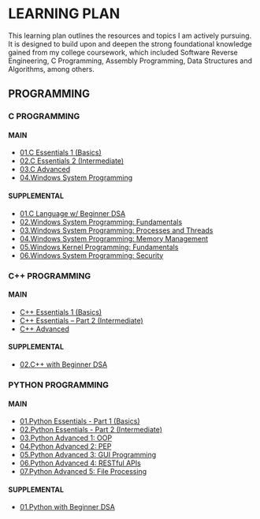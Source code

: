 # LEARNING PLAN
This learning plan outlines the resources and topics I am actively pursuing. It is designed to build upon and deepen the strong foundational knowledge gained from my college coursework, which included Software Reverse Engineering, C Programming, Assembly Programming, Data Structures and Algorithms, among others. 

## PROGRAMMING
### C PROGRAMMING
#### MAIN
 - [01.C Essentials 1 (Basics)](https://edube.org/study/ce1 "C Essentials 1 (Basics)")
 - [02.C Essentials 2 (Intermediate)](https://edube.org/study/ce2 "C Essentials 2 (Intermediate)")
 - [03.C Advanced](https://edube.org/study/clp "C Advanced")
 - [04.Windows System Programming](https://learning.oreilly.com/library/view/windows-system-programming/9780321658319/ "Windows System Programming")

#### SUPPLEMENTAL
 - [01.C Language w/ Beginner DSA](https://www.codechef.com/roadmap/c-dsa "C language with Beginner DSA")
 - [02.Windows System Programming: Fundamentals](https://my.ine.com/CyberSecurity/courses/b6f465e1/windows-system-programming-fundamentals "Windows System Programming: Fundamentals")
 - [03.Windows System Programming: Processes and Threads
](https://my.ine.com/CyberSecurity/courses/cd89b53e/windows-system-programming-processes-and-threads "Windows System Programming: Processes and Threads")
 - [04.Windows System Programming: Memory Management
](https://my.ine.com/CyberSecurity/courses/f020cde3/windows-system-programming-memory-management "Windows System Programming: Memory Management")
 - [05.Windows Kernel Programming: Fundamentals
](https://my.ine.com/CyberSecurity/courses/d5e1d053/windows-kernel-programming-fundamentals "Windows Kernel Programming: Fundamentals")
 - [06.Windows System Programming: Security](https://my.ine.com/CyberSecurity/courses/4744a81e/windows-system-programming-security "Windows System Programming: Security")


### C++ PROGRAMMING
#### MAIN
 - [C++ Essentials 1 (Basics)](https://edube.org/study/cppe1 "C++ Essentials 1 (Basics)")
 - [C++ Essentials – Part 2 (Intermediate)](https://edube.org/study/cppe2 "C++ Essentials – Part 2 (Intermediate)")
 - [C++ Advanced](https://edube.org/study/cpp "C++ Advanced")

#### SUPPLEMENTAL
 - [02.C++ with Beginner DSA](https://www.codechef.com/roadmap/cpp-dsa "C++ with Beginner DSA")

### PYTHON PROGRAMMING
#### MAIN
 - [01.Python Essentials - Part 1 (Basics)](https://edube.org/study/pe1 "Python Essentials - Part 1 (Basics)")
 - [02.Python Essentials - Part 2 (Intermediate)](https://edube.org/study/pe2 "Python Essentials - Part 2 (Intermediate)")
 - [03.Python Advanced 1: OOP](https://edube.org/study/pcpp1-1 "Python Advanced 1: OOP")
 - [04.Python Advanced 2: PEP](https://edube.org/study/pcpp1-2 "Python Advanced 2: PEP")
 - [05.Python Advanced 3: GUI Programming](https://edube.org/study/pcpp1-3 "Python Advanced 3: GUI Programming")
 - [06.Python Advanced 4: RESTful APIs](https://edube.org/study/pcpp1-4 "Python Advanced 4: RESTful APIs")
 - [07.Python Advanced 5: File Processing](https://edube.org/study/pcpp1-5 "Python Advanced 5: File Processing")

#### SUPPLEMENTAL
 - [01.Python with Beginner DSA](https://www.codechef.com/roadmap/python-dsa "Python with Beginner DSA")

